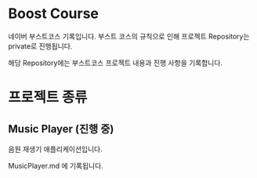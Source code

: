 # Boost Course

네이버 부스트코스 기록입니다. 부스트 코스의 규칙으로 인해 프로젝트 Repository는 private로 진행됩니다.

해당 Repository에는 부스트코스 프로젝트 내용과 진행 사항을 기록합니다.

<u></u>

# 프로젝트 종류

## Music Player (진행 중)

음원 재생기 애플리케이션입니다.

MusicPlayer.md 에 기록됩니다.
